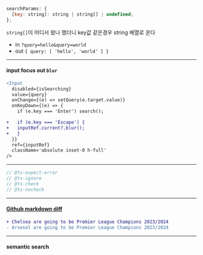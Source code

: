 ```jsx
searchParams: {
  [key: string]: string | string[] | undefined;
};
```
`string[]`이 어디서 왔나 했더니 key값 같은경우 string 배열로 온다 
- in `?query=hello&query=world`
- out `{ query: [ 'hello', 'world' ] }`

<hr/>

#### input focus out `blur`

```diff
<Input
  disabled={isSearching}
  value={query}
  onChange={(e) => setQuery(e.target.value)}
  onKeyDown={(e) => {
    if (e.key === 'Enter') search();

+   if (e.key === 'Escape') {
+   inputRef.current?.blur();
+   }
  }}
  ref={inputRef}
  className='absolute inset-0 h-full'
/>
```

<hr/>

```js
// @ts-expect-error
// @ts-ignore
// @ts-check
// @ts-nocheck
```

<hr/>

#### [Github markdown diff](https://github.com/orgs/community/discussions/42489#discussioncomment-6702467)

```diff
+ Chelsea are going to be Premier League Champions 2023/2024
- Arsenal are going to be Premier League Champions 2023/2024
```

<hr/>

#### semantic search
